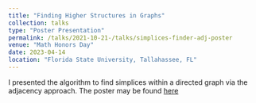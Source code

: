 ```yaml
---
title: "Finding Higher Structures in Graphs"
collection: talks
type: "Poster Presentation"
permalink: /talks/2021-10-21-/talks/simplices-finder-adj-poster
venue: "Math Honors Day"
date: 2023-04-14
location: "Florida State University, Tallahassee, FL"
---
```


I presented the algorithm to find simplices within a directed graph via the adjacency approach. The poster may be found [here](/files/Poster(48_36).pdf)
